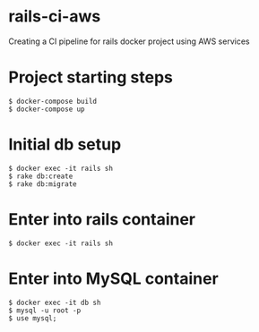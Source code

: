 # rails-ci-aws
Creating a CI pipeline for rails docker project using AWS services

# Project starting steps

```
$ docker-compose build
$ docker-compose up
```

# Initial db setup

```
$ docker exec -it rails sh
$ rake db:create
$ rake db:migrate
```

# Enter into rails container

```
$ docker exec -it rails sh
```

# Enter into MySQL container

```
$ docker exec -it db sh
$ mysql -u root -p
$ use mysql;
```